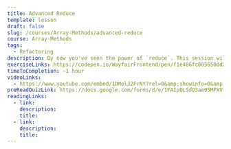 ```yaml
---
title: Advanced Reduce
template: lesson
draft: false
slug: /courses/Array-Methods/advanced-reduce
course: Array-Methods
tags:
  - Refactoring
description: By now you've seen the power of `reduce`. This session will take it one step further and test your abilities to handle complex data manipulation. By the end of this session, you will feel confident working with `reduce`, and might even start seeing where you can use it in place of our other array methods. 
exerciseLinks: https://codepen.io/WayfairFrontend/pen/f1e486fc005650dd22259d1bf446750e
timeToCompletion: ~1 hour
videoLinks: 
  - https://www.youtube.com/embed/1DMolJ2FrNY?rel=0&amp;showinfo=0&amp;start=75
preReadQuizLink: https://docs.google.com/forms/d/e/1FAIpQLSdQ3ae95MPXVfqxiwyvfYryTZRzGOSMFQkm-eYdu9XoK-QWAw/viewform
readingLinks: 
  - link: 
    description:
    title: 
  - link: 
    description: 
    title: 
---
```

